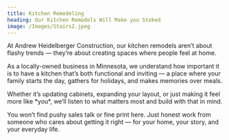 ```yaml
---
title: Kitchen Remodeling
heading: Our Kitchen Remodels Will Make you Stoked
image: /Images/Stairs2.jpeg
---
```

At Andrew Heidelberger Construction, our kitchen remodels aren’t about flashy trends — they’re about creating spaces where people feel at home.  



As a locally-owned business in Minnesota, we understand how important it is to have a kitchen that’s both functional and inviting — a place where your family starts the day, gathers for holidays, and makes memories over meals.  



Whether it’s updating cabinets, expanding your layout, or just making it feel more like \*you\*, we’ll listen to what matters most and build with that in mind.  



You won’t find pushy sales talk or fine print here. Just honest work from someone who cares about getting it right — for your home, your story, and your everyday life.
